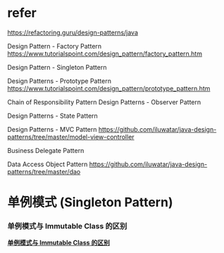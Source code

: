 # refer
https://refactoring.guru/design-patterns/java

Design Pattern - Factory Pattern
https://www.tutorialspoint.com/design_pattern/factory_pattern.htm 


Design Pattern - Singleton Pattern


Design Patterns - Prototype Pattern
https://www.tutorialspoint.com/design_pattern/prototype_pattern.htm


Chain of Responsibility Pattern
Design Patterns - Observer Pattern


Design Patterns - State Pattern

Design Patterns - MVC Pattern
https://github.com/iluwatar/java-design-patterns/tree/master/model-view-controller



Business Delegate Pattern


Data Access Object Pattern
https://github.com/iluwatar/java-design-patterns/tree/master/dao


# 单例模式 (Singleton Pattern)
### **单例模式与 Immutable Class 的区别**
[**单例模式与 Immutable Class 的区别**](/08-Core%20Java/README.md)












